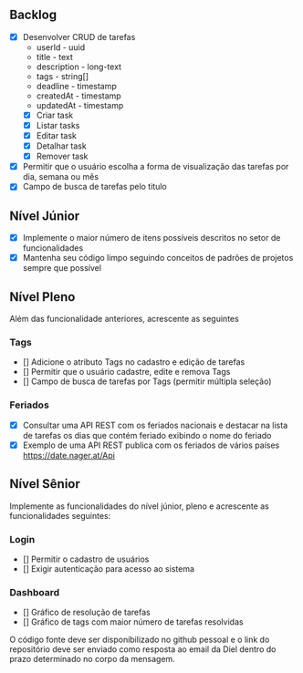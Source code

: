 ## Backlog

- [x] Desenvolver CRUD de tarefas
  - userId - uuid
  - title - text
  - description - long-text
  - tags - string[]
  - deadline - timestamp
  - createdAt - timestamp
  - updatedAt - timestamp
  - [x] Criar task
  - [x] Listar tasks
  - [x] Editar task
  - [x] Detalhar task
  - [x] Remover task
- [x] Permitir que o usuário escolha a forma de visualização das tarefas por dia, semana ou mês
- [x] Campo de busca de tarefas pelo titulo

## Nível Júnior

- [x] Implemente o maior número de itens possíveis descritos no setor de funcionalidades
- [x] Mantenha seu código limpo seguindo conceitos de padrões de projetos sempre que possível

## Nível Pleno

Além das funcionalidade anteriores, acrescente as seguintes

### Tags

- [] Adicione o atributo Tags no cadastro e edição de tarefas
- [] Permitir que o usuário cadastre, edite e remova Tags
- [] Campo de busca de tarefas por Tags (permitir múltipla seleção)

### Feriados

- [x] Consultar uma API REST com os feriados nacionais e destacar na lista de tarefas os dias que contém feriado exibindo o nome do feriado
- [x] Exemplo de uma API REST publica com os feriados de vários países https://date.nager.at/Api

## Nível Sênior

Implemente as funcionalidades do nível júnior, pleno e acrescente as funcionalidades seguintes:

### Login

- [] Permitir o cadastro de usuários
- [] Exigir autenticação para acesso ao sistema

### Dashboard

- [] Gráfico de resolução de tarefas
- [] Gráfico de tags com maior número de tarefas resolvidas

O código fonte deve ser disponibilizado no github pessoal e o link do repositório deve ser enviado como resposta ao email da Diel dentro do prazo determinado no corpo da mensagem.
